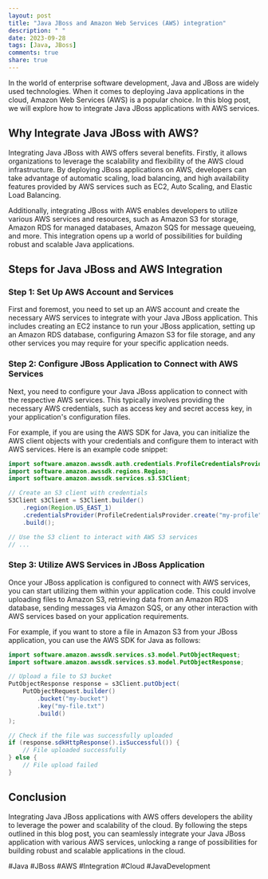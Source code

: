 ```yaml
---
layout: post
title: "Java JBoss and Amazon Web Services (AWS) integration"
description: " "
date: 2023-09-28
tags: [Java, JBoss]
comments: true
share: true
---
```


In the world of enterprise software development, Java and JBoss are widely used technologies. When it comes to deploying Java applications in the cloud, Amazon Web Services (AWS) is a popular choice. In this blog post, we will explore how to integrate Java JBoss applications with AWS services.

## Why Integrate Java JBoss with AWS?

Integrating Java JBoss with AWS offers several benefits. Firstly, it allows organizations to leverage the scalability and flexibility of the AWS cloud infrastructure. By deploying JBoss applications on AWS, developers can take advantage of automatic scaling, load balancing, and high availability features provided by AWS services such as EC2, Auto Scaling, and Elastic Load Balancing.

Additionally, integrating JBoss with AWS enables developers to utilize various AWS services and resources, such as Amazon S3 for storage, Amazon RDS for managed databases, Amazon SQS for message queueing, and more. This integration opens up a world of possibilities for building robust and scalable Java applications.

## Steps for Java JBoss and AWS Integration

### Step 1: Set Up AWS Account and Services

First and foremost, you need to set up an AWS account and create the necessary AWS services to integrate with your Java JBoss application. This includes creating an EC2 instance to run your JBoss application, setting up an Amazon RDS database, configuring Amazon S3 for file storage, and any other services you may require for your specific application needs.

### Step 2: Configure JBoss Application to Connect with AWS Services

Next, you need to configure your Java JBoss application to connect with the respective AWS services. This typically involves providing the necessary AWS credentials, such as access key and secret access key, in your application's configuration files.

For example, if you are using the AWS SDK for Java, you can initialize the AWS client objects with your credentials and configure them to interact with AWS services. Here is an example code snippet:

```java
import software.amazon.awssdk.auth.credentials.ProfileCredentialsProvider;
import software.amazon.awssdk.regions.Region;
import software.amazon.awssdk.services.s3.S3Client;

// Create an S3 client with credentials
S3Client s3Client = S3Client.builder()
    .region(Region.US_EAST_1)
    .credentialsProvider(ProfileCredentialsProvider.create("my-profile"))
    .build();

// Use the S3 client to interact with AWS S3 services
// ...
```

### Step 3: Utilize AWS Services in JBoss Application

Once your JBoss application is configured to connect with AWS services, you can start utilizing them within your application code. This could involve uploading files to Amazon S3, retrieving data from an Amazon RDS database, sending messages via Amazon SQS, or any other interaction with AWS services based on your application requirements.

For example, if you want to store a file in Amazon S3 from your JBoss application, you can use the AWS SDK for Java as follows:

```java
import software.amazon.awssdk.services.s3.model.PutObjectRequest;
import software.amazon.awssdk.services.s3.model.PutObjectResponse;

// Upload a file to S3 bucket
PutObjectResponse response = s3Client.putObject(
    PutObjectRequest.builder()
        .bucket("my-bucket")
        .key("my-file.txt")
        .build()
);

// Check if the file was successfully uploaded
if (response.sdkHttpResponse().isSuccessful()) {
    // File uploaded successfully
} else {
    // File upload failed
}
```

## Conclusion

Integrating Java JBoss applications with AWS offers developers the ability to leverage the power and scalability of the cloud. By following the steps outlined in this blog post, you can seamlessly integrate your Java JBoss application with various AWS services, unlocking a range of possibilities for building robust and scalable applications in the cloud.

#Java #JBoss #AWS #Integration #Cloud #JavaDevelopment